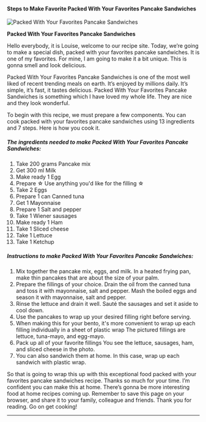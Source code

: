             

#### Steps to Make Favorite Packed With Your Favorites Pancake Sandwiches

![Packed With Your Favorites Pancake Sandwiches](https://img-global.cpcdn.com/recipes/4652142540357632/751x532cq70/packed-with-your-favorites-pancake-sandwiches-recipe-main-photo.jpg)

**Packed With Your Favorites Pancake Sandwiches**

Hello everybody, it is Louise, welcome to our recipe site. Today, we’re going to make a special dish, packed with your favorites pancake sandwiches. It is one of my favorites. For mine, I am going to make it a bit unique. This is gonna smell and look delicious.

Packed With Your Favorites Pancake Sandwiches is one of the most well liked of recent trending meals on earth. It’s enjoyed by millions daily. It’s simple, it’s fast, it tastes delicious. Packed With Your Favorites Pancake Sandwiches is something which I have loved my whole life. They are nice and they look wonderful.

To begin with this recipe, we must prepare a few components. You can cook packed with your favorites pancake sandwiches using 13 ingredients and 7 steps. Here is how you cook it.

##### The ingredients needed to make Packed With Your Favorites Pancake Sandwiches:

1.  Take 200 grams Pancake mix
2.  Get 300 ml Milk
3.  Make ready 1 Egg
4.  Prepare ☆ Use anything you'd like for the filling ☆
5.  Take 2 Eggs
6.  Prepare 1 can Canned tuna
7.  Get 1 Mayonnaise
8.  Prepare 1 Salt and pepper
9.  Take 1 Wiener sausages
10.  Make ready 1 Ham
11.  Take 1 Sliced cheese
12.  Take 1 Lettuce
13.  Take 1 Ketchup

##### Instructions to make Packed With Your Favorites Pancake Sandwiches:

1.  Mix together the pancake mix, eggs, and milk. In a heated frying pan, make thin pancakes that are about the size of your palm.
2.  Prepare the fillings of your choice. Drain the oil from the canned tuna and toss it with mayonnaise, salt and pepper. Mash the boiled eggs and season it with mayonnaise, salt and pepper.
3.  Rinse the lettuce and drain it well. Sauté the sausages and set it aside to cool down.
4.  Use the pancakes to wrap up your desired filling right before serving.
5.  When making this for your bento, it's more convenient to wrap up each filling individually in a sheet of plastic wrap The pictured fillings are lettuce, tuna-mayo, and egg-mayo.
6.  Pack up all of your favorite fillings You see the lettuce, sausages, ham, and sliced cheese in the photo.
7.  You can also sandwich them at home. In this case, wrap up each sandwich with plastic wrap.

So that is going to wrap this up with this exceptional food packed with your favorites pancake sandwiches recipe. Thanks so much for your time. I’m confident you can make this at home. There’s gonna be more interesting food at home recipes coming up. Remember to save this page on your browser, and share it to your family, colleague and friends. Thank you for reading. Go on get cooking!

* * *